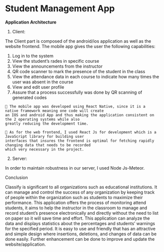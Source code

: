 # Student Management App

**Application Architecture**

1. Client:

The Client part is composed of the android/ios application as well as the website frontend. The mobile app
gives the user the following capabilities:

1. Log in to the system
2. View the student’s rades in specific course
3. View the announcements from the instructor
4. QR code scanner to mark the presence of the student in the class
5. View the attendance data in each course to indicate how many times the user was absent in the course
6. View and edit user profile
7. Assure that a process successfully was done by QR scanning of generated codes

```
 The mobile app was developed using React Native, since it is a native framework meaning one code will create
an IOS and android App and thus making the application consistent on the 2 operating systems while also
greatly reducing the development time.
```
```
 As for the web frontend, I used React Js for development which is a JavaScript library for building user
interfaces that insures the frontend is optimal for fetching rapidly changing data that needs to be recorded
which very necessary in the project.
```
2. Server:

In order to maintain robustness in our server, I used Node Js-Meteor.

Conclusion

Classify is significant to all organizations such as educational institutions. It can manage and
control the success of any organization by keeping track of people within the organization such
as students to maximize their performance. This application offers the process of monitoring
attend students, it aims to help the instructor in the classroom to manage and
record student’s presence electronically and directly without the need to list on paper so it will
save time and effort. This application can analyze the data and displays statistics about the
percentages and students’ warnings for the specified period. It is easy to use and friendly that has an attractive and simple design where insertions,
deletions, and changes of data can be done easily.
Further enhancement can be done to improve and update the website/application.